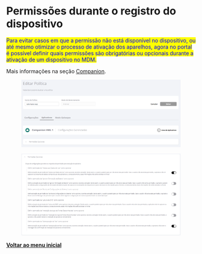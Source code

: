 # Permissões durante o registro do dispositivo

<mark style="color:blue;">Para evitar casos em que a permissão não está disponível no dispositivo, ou até mesmo otimizar o processo de ativação dos aparelhos, agora no portal é possível definir quais permissões são obrigatórias ou opcionais durante a ativação de um dispositivo no MDM.</mark>

Mais informações na seção [Companion](../../portal/configuracoes/editar-politica/aplicativos/companion.md).

<figure><img src="../../../.gitbook/assets/image (3) (1) (1) (1) (1) (1) (1) (1).png" alt=""><figcaption></figcaption></figure>

<figure><img src="../../../.gitbook/assets/image (4) (1) (1) (1) (1) (1).png" alt=""><figcaption></figcaption></figure>

[**Voltar ao menu inicial**](./)
